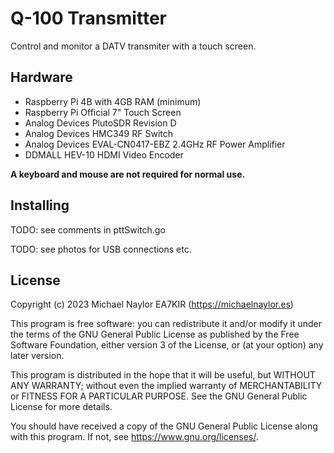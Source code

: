 # Q-100 Transmitter

Control and monitor a DATV transmiter with a touch screen.

## Hardware

- Raspberry Pi 4B with 4GB RAM (minimum)
- Raspberry Pi Official 7" Touch Screen
- Analog Devices PlutoSDR Revision D
- Analog Devices HMC349 RF Switch 
- Analog Devices EVAL-CN0417-EBZ 2.4GHz RF Power Amplifier
- DDMALL HEV-10 HDMI Video Encoder

**A keyboard and mouse are not required for normal use.**

## Installing

TODO: see comments in pttSwitch.go

TODO: see photos for USB connections etc.

## License

Copyright (c) 2023 Michael Naylor EA7KIR (https://michaelnaylor.es)

This program is free software: you can redistribute it and/or modify it under the terms of the GNU General Public License as published by the Free Software Foundation, either version 3 of the License, or (at your option) any later version.

This program is distributed in the hope that it will be useful, but WITHOUT ANY WARRANTY; without even the implied warranty of MERCHANTABILITY or FITNESS FOR A PARTICULAR PURPOSE. See the GNU General Public License for more details.

You should have received a copy of the GNU General Public License along with this program. If not, see https://www.gnu.org/licenses/.
